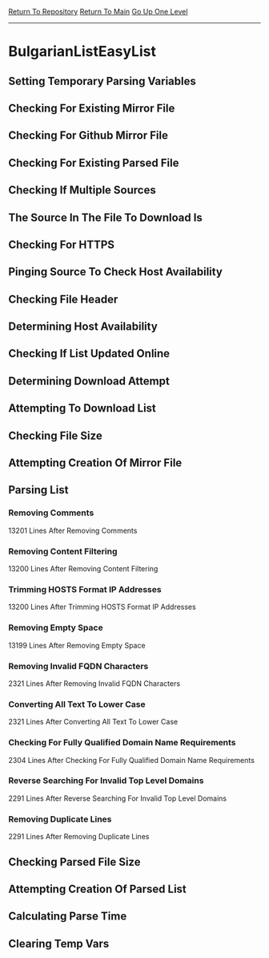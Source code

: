 [Return To Repository](https://github.com/deathbybandaid/piholeparser/)
[Return To Main](https://github.com/deathbybandaid/piholeparser/blob/master/RecentRunLogs/Mainlog.md)
[Go Up One Level](https://github.com/deathbybandaid/piholeparser/blob/master/RecentRunLogs/TopLevelScripts/30-Processing-Blacklists.md)
____________________________________
# BulgarianListEasyList
## Setting Temporary Parsing Variables
## Checking For Existing Mirror File
## Checking For Github Mirror File
## Checking For Existing Parsed File
## Checking If Multiple Sources
## The Source In The File To Download Is
## Checking For HTTPS
## Pinging Source To Check Host Availability
## Checking File Header
## Determining Host Availability
## Checking If List Updated Online
## Determining Download Attempt
## Attempting To Download List
## Checking File Size
## Attempting Creation Of Mirror File
## Parsing List
### Removing Comments
13201 Lines After Removing Comments
### Removing Content Filtering
13200 Lines After Removing Content Filtering
### Trimming HOSTS Format IP Addresses
13200 Lines After Trimming HOSTS Format IP Addresses
### Removing Empty Space
13199 Lines After Removing Empty Space
### Removing Invalid FQDN Characters
2321 Lines After Removing Invalid FQDN Characters
### Converting All Text To Lower Case
2321 Lines After Converting All Text To Lower Case
### Checking For Fully Qualified Domain Name Requirements
2304 Lines After Checking For Fully Qualified Domain Name Requirements
### Reverse Searching For Invalid Top Level Domains
2291 Lines After Reverse Searching For Invalid Top Level Domains
### Removing Duplicate Lines
2291 Lines After Removing Duplicate Lines
## Checking Parsed File Size
## Attempting Creation Of Parsed List
## Calculating Parse Time
## Clearing Temp Vars

